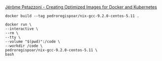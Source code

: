 

[Jérôme Petazzoni - Creating Optimized Images for Docker and Kubernetes](https://www.youtube.com/watch?v=UbXv-T4IUXk&list=PLf-O3X2-mxDmn0ikyO7OF8sPr2GDQeZXk&index=15)

`docker build --tag pedroregispoar/nix-gcc-9.2.0-centos-5.11 .`

```
docker run \
--interactive \
--rm \
--tty \
--volume "$(pwd)":/code \
--workdir /code \
pedroregispoar/nix-gcc-9.2.0-centos-5.11 \
bash
```

